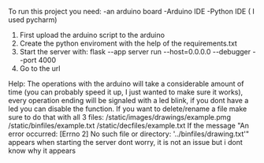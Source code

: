 To run this project you need:
  -an arduino board
  -Arduino IDE
  -Python IDE ( I used pycharm)

1. First upload the arduino script to the arduino
2. Create the python enviroment with the help of the requirements.txt
3. Start the server with: flask --app server run --host=0.0.0.0 --debugger --port 4000
4. Go to the url

Help:
The operations with the arduino will take a considerable amount of time (you can probably speed it up, I just wanted to make sure it works), every operation ending will be signaled with a led blink, if you dont have a led you can disable the function.
If you want to delete/rename a file make sure to do that with all 3 files:
  /static/images/drawings/example.pmg
  /static/binfiles/example.txt
  /static/decfiles/example.txt
If the message "An error occurred: [Errno 2] No such file or directory: '../binfiles/drawing.txt'" appears when starting the server dont worry, it is not an issue but i dont know why it appears

